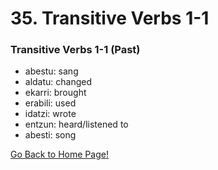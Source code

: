 # 35. Transitive Verbs 1-1

### Transitive Verbs 1-1 (Past)

*   abestu: sang
*   aldatu: changed
*   ekarri: brought
*   erabili: used
*   idatzi: wrote
*   entzun: heard/listened to
*   abesti: song

[ Go Back to Home Page!](..)